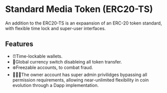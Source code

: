 # Standard Media Token (ERC20-TS)

An addition to the ERC20-TS is an expaansion of an ERC-20 token standard, with flexible time lock and super-user interfaces.

## Features
- ⏰Time-lockable wallets.
- 🔐Global currency switch disableing all token transfer.
- ❄️Freezable accounts, to combat fraud.
- 🦸🏼‍♂️The owner account has super admin privilidges bypassing all permission requirements, allowing near-unlimited flexibility in coin evolution through a Dapp implementation.
